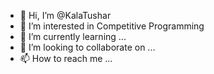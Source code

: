 - 👋 Hi, I’m @KalaTushar
- 👀 I’m interested in Competitive Programming
- 🌱 I’m currently learning ...
- 💞️ I’m looking to collaborate on ...
- 📫 How to reach me ...

<!---
KalaTushar/KalaTushar is a ✨ special ✨ repository because its `README.md` (this file) appears on your GitHub profile.
You can click the Preview link to take a look at your changes.
--->
